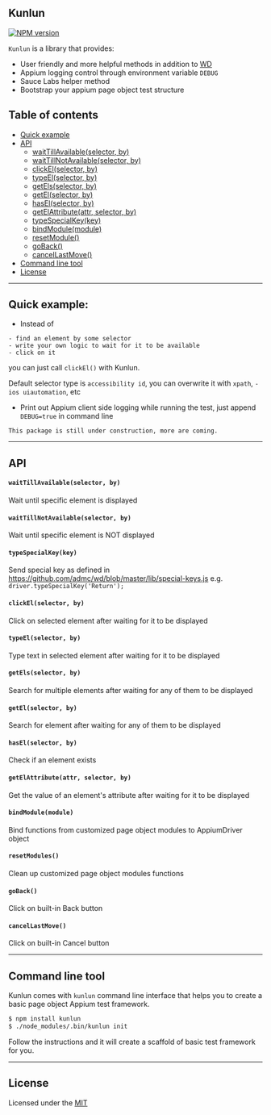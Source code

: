 ## Kunlun


[![NPM version][npm-image]][npm-url]

`Kunlun` is a library that provides:
* User friendly and more helpful methods in addition to [WD](https://github.com/admc/wd)
* Appium logging control through environment variable `DEBUG`
* Sauce Labs helper method
* Bootstrap your appium page object test structure

## Table of contents

- [Quick example](#quick-example)
- [API](#api)
  - [waitTillAvailable(selector, by)](#waittillavailableselector-by)
  - [waitTillNotAvailable(selector, by)](#waittillnotavailableselector-by)
  - [clickEl(selector, by)](#clickelselector-by)
  - [typeEl(selector, by)](#typeelselector-by)
  - [getEls(selector, by)](#getelsselector-by)
  - [getEl(selector, by)](#getelselector-by)
  - [hasEl(selector, by)](#haselselector-by)
  - [getElAttribute(attr, selector, by)](#getelattributeattr-selector-by)
  - [typeSpecialKey(key)](#typespecialkeykey)
  - [bindModule(module)](#bindmodulemodule)
  - [resetModule()](#resetmodules)
  - [goBack()](#goback)
  - [cancelLastMove()](#cancellastmove)
- [Command line tool](#command-line-tool)
- [License](#license)

---
## Quick example:
* Instead of
```
- find an element by some selector
- write your own logic to wait for it to be available
- click on it
```
you can just call `clickEl()` with Kunlun.

Default selector type is `accessibility id`, you can overwrite it with `xpath`, `-ios uiautomation`, etc

* Print out Appium client side logging while running the test, just append `DEBUG=true` in command line

`This package is still under construction, more are coming.`

---

## API ##

#### `waitTillAvailable(selector, by)`
Wait until specific element is displayed

#### `waitTillNotAvailable(selector, by)`
Wait until specific element is NOT displayed

#### `typeSpecialKey(key)`
Send special key as defined in https://github.com/admc/wd/blob/master/lib/special-keys.js
e.g. `driver.typeSpecialKey('Return');`

#### `clickEl(selector, by)`
Click on selected element after waiting for it to be displayed

#### `typeEl(selector, by)`
Type text in selected element after waiting for it to be displayed

#### `getEls(selector, by)`
Search for multiple elements after waiting for any of them to be displayed

#### `getEl(selector, by)`
Search for element after waiting for any of them to be displayed

#### `hasEl(selector, by)`
Check if an element exists

#### `getElAttribute(attr, selector, by)`
Get the value of an element's attribute after waiting for it to be displayed

#### `bindModule(module)`
Bind functions from customized page object modules to AppiumDriver object

#### `resetModules()`
Clean up customized page object modules functions

#### `goBack()`
Click on built-in Back button

#### `cancelLastMove()`
Click on built-in Cancel button

---

## Command line tool ##

Kunlun comes with `kunlun` command line interface that helps you to create a basic page object Appium test framework.

```bash
$ npm install kunlun
$ ./node_modules/.bin/kunlun init
```
Follow the instructions and it will create a scaffold of basic test framework for you.

---

## License
Licensed under the [MIT](http://opensource.org/licenses/MIT)

[npm-image]: https://img.shields.io/npm/v/kunlun.svg?style=flat-square
[npm-url]: https://www.npmjs.org/package/kunlun
[github-tag]: http://img.shields.io/github/tag/chenchaoyi/kunlun.svg?style=flat-square
[github-url]: https://github.com/chenchaoyi/kunlun/tags
[david-image]: http://img.shields.io/david/chenchaoyi/kunlun.svg?style=flat-square
[david-url]: https://david-dm.org/chenchaoyi/kunlun
[license-image]: http://img.shields.io/npm/l/kunlun.svg?style=flat-square
[license-url]: http://opensource.org/licenses/MIT
[downloads-image]: http://img.shields.io/npm/dm/kunlun.svg?style=flat-square
[downloads-url]: https://npmjs.org/package/kunlun
